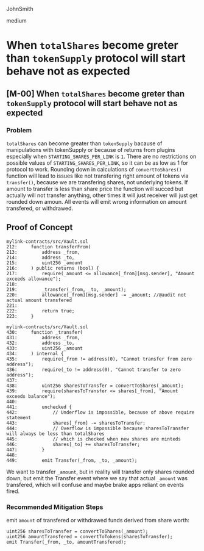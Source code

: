 JohnSmith

medium

# When `totalShares` become greter than `tokenSupply` protocol will start behave not as expected

## [M-00] When `totalShares` become greter than `tokenSupply` protocol will start behave not as expected
### Problem 
`totalShares` can become greater than `tokenSupply` bacause of manipulations with tokenSupply or because of returns from plugins especially when `STARTING_SHARES_PER_LINK` is `1`.
There are no restrictions on possible values of `STARTING_SHARES_PER_LINK`, so it can be as low as 1 for protocol to work.
Rounding down in calculations of `convertToShares()` function will lead to issues like
not transfering right amount of tokens via `transfer()`, because we are transfering shares, not underlying tokens.
If amount to transfer is less than share price the function will succed but actually will not transfer anything, other times it will just receiver will just get rounded down amoun. 
All events will emit wrong information on amount transfered, or withdrawed.
## Proof of Concept
```
mylink-contracts/src/Vault.sol
212:     function transferFrom(
213:         address _from,
214:         address _to,
215:         uint256 _amount
216:     ) public returns (bool) {
217:         require(_amount <= allowance[_from][msg.sender], "Amount exceeds allowance");
218: 
219:         _transfer(_from, _to, _amount);
220:         allowance[_from][msg.sender] -= _amount; //@audit not actual amount transfered
221: 
222:         return true;
223:     }

mylink-contracts/src/Vault.sol
430:     function _transfer(
431:         address _from,
432:         address _to,
433:         uint256 _amount
434:     ) internal {
435:         require(_from != address(0), "Cannot transfer from zero address");
436:         require(_to != address(0), "Cannot transfer to zero address");
437: 
438:         uint256 sharesToTransfer = convertToShares(_amount);
439:         require(sharesToTransfer <= shares[_from], "Amount exceeds balance");
440: 
441:         unchecked {
442:             // Underflow is impossible, because of above require statement
443:             shares[_from] -= sharesToTransfer;
444:             // Overflow is impossible because sharesToTransfer will always be less than totalShares
445:             // which is checked when new shares are minteds
446:             shares[_to] += sharesToTransfer;
447:         }
448: 
449:         emit Transfer(_from, _to, _amount);
```
We want to transfer `_amount`, but in reality will transfer only shares rounded down, but emit the Transfer event where we say that actual `_amount` was transfered, which will confuse and maybe brake apps reliant on events fired.

### Recommended Mitigation Steps
emit  `amount` of transfered or withdrawed funds derived from share worth:
```solidity
uint256 sharesToTransfer = convertToShares(_amount);
uint256 amountTransfered = convertToTokens(sharesToTransfer);
emit Transfer(_from, _to, amountTransfered);
```

